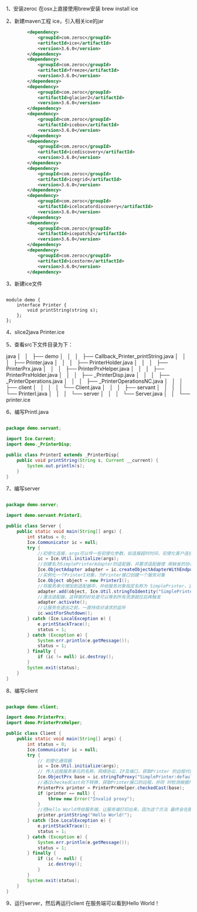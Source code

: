 1、安装zeroc 在osx上直接使用brew安装 brew install ice

2、新建maven工程 ice，引入相关ice的jar
```xml
        <dependency>
            <groupId>com.zeroc</groupId>
            <artifactId>ice</artifactId>
            <version>3.6.0</version>
        </dependency>
        <dependency>
            <groupId>com.zeroc</groupId>
            <artifactId>freeze</artifactId>
            <version>3.6.0</version>
        </dependency>
        <dependency>
            <groupId>com.zeroc</groupId>
            <artifactId>glacier2</artifactId>
            <version>3.6.0</version>
        </dependency>
        <dependency>
            <groupId>com.zeroc</groupId>
            <artifactId>icebox</artifactId>
            <version>3.6.0</version>
        </dependency>
        <dependency>
            <groupId>com.zeroc</groupId>
            <artifactId>icediscovery</artifactId>
            <version>3.6.0</version>
        </dependency>
        <dependency>
            <groupId>com.zeroc</groupId>
            <artifactId>icegrid</artifactId>
            <version>3.6.0</version>
        </dependency>
        <dependency>
            <groupId>com.zeroc</groupId>
            <artifactId>icelocatordiscovery</artifactId>
            <version>3.6.0</version>
        </dependency>
        <dependency>
            <groupId>com.zeroc</groupId>
            <artifactId>icepatch2</artifactId>
            <version>3.6.0</version>
        </dependency>
        <dependency>
            <groupId>com.zeroc</groupId>
            <artifactId>icestorm</artifactId>
            <version>3.6.0</version>
        </dependency>

```

3、新建ice文件

```

module demo {
    interface Printer {
        void printString(string s);
    };
};

```

4、slice2java Printer.ice

5、查看src下文件目录为下：

  java
    │   │   ├── demo
    │   │   │   ├── Callback_Printer_printString.java
    │   │   │   ├── Printer.java
    │   │   │   ├── PrinterHolder.java
    │   │   │   ├── PrinterPrx.java
    │   │   │   ├── PrinterPrxHelper.java
    │   │   │   ├── PrinterPrxHolder.java
    │   │   │   ├── _PrinterDisp.java
    │   │   │   ├── _PrinterOperations.java
    │   │   │   ├── _PrinterOperationsNC.java
    │   │   │   ├── client
    │   │   │   │   └── Client.java
    │   │   │   ├── servant
    │   │   │   │   └── PrinterI.java
    │   │   │   └── server
    │   │   │       └── Server.java
    │   │   └── printer.ice

6、编写PrintI.java

```java

package demo.servant;

import Ice.Current;
import demo._PrinterDisp;

public class PrinterI extends _PrinterDisp{
    public void printString(String s, Current __current) {
        System.out.println(s);
    }
}

```

7、编写server

```java

package demo.server;

import demo.servant.PrinterI;

public class Server {
    public static void main(String[] args) {
        int status = 0;
        Ice.Communicator ic = null;
        try {
            //初使化连接，args可以传一些初使化参数，如连接超时时间，初使化客户连接池的数量等
            ic = Ice.Util.initialize(args);
            //创建名为SimplePrinterAdapter的适配器，并要求适配器使 用缺省的协议(TCP/IP侦听端口为10000的请求)
            Ice.ObjectAdapter adapter = ic.createObjectAdapterWithEndpoints("SimplePrinterAdapter", "default -p 10000");
            //实例化一个PrinterI对象，为Printer接口创建一个服务对象
            Ice.Object object = new PrinterI();
            //将服务单元增加到适配器中，并给服务对象指定名称为 SimplePrinter，该名称用于唯一确定一个服务单元
            adapter.add(object, Ice.Util.stringToIdentity("SimplePrinter"));
            //激活适配器，这样做的好处是可以等到所有资源就位后再触发
            adapter.activate();
            //让服务在退出之前，一直持续对请求的监听
            ic.waitForShutdown();
        } catch (Ice.LocalException e) {
            e.printStackTrace();
            status = 1;
        } catch (Exception e) {
            System.err.println(e.getMessage());
            status = 1;
        } finally {
            if (ic != null) ic.destroy();
        }
        System.exit(status);
    }
}

```

8、编写client

```java

package demo.client;

import demo.PrinterPrx;
import demo.PrinterPrxHelper;

public class Client {
    public static void main(String[] args) {
        int status = 0;
        Ice.Communicator ic = null;
        try {
            // 初使化通信器
            ic = Ice.Util.initialize(args);
            // 传入远程服务单元的名称、网络协议、IP及端口，获取Printer 的远程代理，这里使用的stringToProxy方式
            Ice.ObjectPrx base = ic.stringToProxy("SimplePrinter:default -p 10000");
            //通过checkedCast向下转换，获取Printer接口的远程，并同 时检测根据传入的名称获取的服务单元是否Printer的代理接口，如果不是则返回null对象
            PrinterPrx printer = PrinterPrxHelper.checkedCast(base);
            if (printer == null) {
                throw new Error("Invalid proxy");
            }
            //把Hello World传给服务端，让服务端打印出来，因为这个方法 最终会在服务端上执行
            printer.printString("Hello World!");
        } catch (Ice.LocalException e) {
            e.printStackTrace();
            status = 1;
        } catch (Exception e) {
            System.err.println(e.getMessage());
            status = 1;
        } finally {
            if (ic != null) {
                ic.destroy();
            }
        }
        System.exit(status);
    }
}

```

9、运行server，然后再运行client 在服务端可以看到Hello World！

